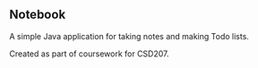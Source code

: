 ## Notebook

A simple Java application for taking notes and making Todo lists.

Created as part of coursework for CSD207.
